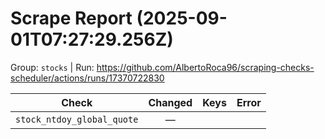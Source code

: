 # Scrape Report (2025-09-01T07:27:29.256Z)

Group: `stocks`  |  Run: https://github.com/AlbertoRoca96/scraping-checks-scheduler/actions/runs/17370722830

| Check | Changed | Keys | Error |
|---|:---:|:--|:--|
| `stock_ntdoy_global_quote` | — |  |  |
